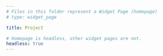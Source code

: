 ```yaml
---
# Files in this folder represent a Widget Page (homepage)
# type: widget_page

title: Project

# Homepage is headless, other widget pages are not.
headless: true
---
```

